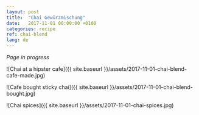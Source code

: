 ```yaml
---
layout: post
title:  "Chai Gewürzmischung"
date:   2017-11-01 00:00:00 +0100
categories: recipe
ref: chai-blend
lang: de
---
```


*Page in progress*

![Chai at a hipster cafe]({{ site.baseurl }}/assets/2017-11-01-chai-blend-cafe-made.jpg)

![Cafe bought sticky chai]({{ site.baseurl }}/assets/2017-11-01-chai-blend-bought.jpg)

![Chai spices]({{ site.baseurl }}/assets/2017-11-01-chai-spices.jpg)
